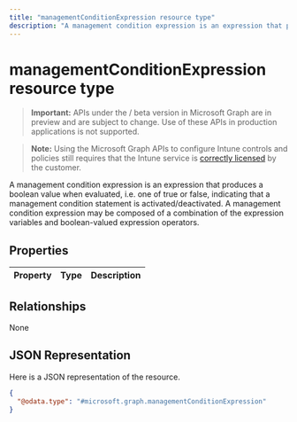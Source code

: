 ---title: "managementConditionExpression resource type"description: "A management condition expression is an expression that produces a boolean value when evaluated, i.e. one of true or false, indicating that a management condition statement is activated/deactivated. A management condition expression may be composed of a combination of the expression variables and boolean-valued expression operators."---# managementConditionExpression resource type

> **Important:** APIs under the / beta version in Microsoft Graph are in preview and are subject to change. Use of these APIs in production applications is not supported.

> **Note:** Using the Microsoft Graph APIs to configure Intune controls and policies still requires that the Intune service is [correctly licensed](https://go.microsoft.com/fwlink/?linkid=839381) by the customer.

A management condition expression is an expression that produces a boolean value when evaluated, i.e. one of true or false, indicating that a management condition statement is activated/deactivated. A management condition expression may be composed of a combination of the expression variables and boolean-valued expression operators.
## Properties
|Property|Type|Description|
|:---|:---|:---|

## Relationships
None
## JSON Representation
Here is a JSON representation of the resource.
<!-- {
  "blockType": "resource",
  "@odata.type": "microsoft.graph.managementConditionExpression"
}
-->
``` json
{
  "@odata.type": "#microsoft.graph.managementConditionExpression"
}
```





